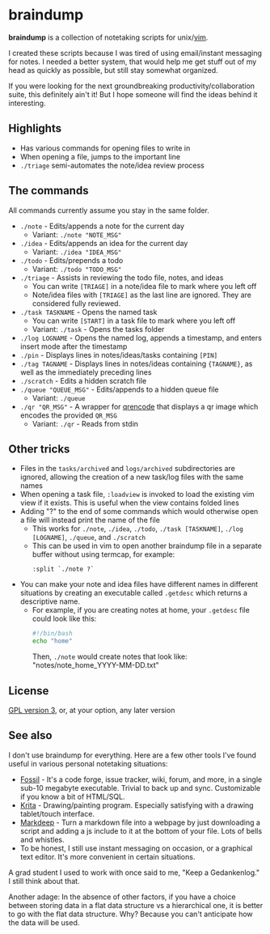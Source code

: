 # braindump

**braindump** is a collection of notetaking scripts for unix/[vim](https://www.vim.org/).

I created these scripts because I was tired of using email/instant messaging for notes. I needed a better system, that would help me get stuff out of my head as quickly as possible, but still stay somewhat organized.

If you were looking for the next groundbreaking productivity/collaboration suite, this definitely ain't it! But I hope someone will find the ideas behind it interesting.

## Highlights

- Has various commands for opening files to write in
- When opening a file, jumps to the important line
- `./triage` semi-automates the note/idea review process

## The commands

All commands currently assume you stay in the same folder.

- `./note` - Edits/appends a note for the current day
    - Variant: `./note "NOTE_MSG"`
- `./idea` - Edits/appends an idea for the current day
    - Variant: `./idea "IDEA_MSG"`
- `./todo` - Edits/prepends a todo
    - Variant: `./todo "TODO_MSG"`
- `./triage` - Assists in reviewing the todo file, notes, and ideas
    - You can write `[TRIAGE]` in a note/idea file to mark where you left off
    - Note/idea files with `[TRIAGE]` as the last line are ignored. They are considered fully reviewed.
- `./task TASKNAME` - Opens the named task
    - You can write `[START]` in a task file to mark where you left off
    - Variant: `./task` - Opens the tasks folder
- `./log LOGNAME` - Opens the named log, appends a timestamp, and enters insert mode after the timestamp
- `./pin` - Displays lines in notes/ideas/tasks containing `[PIN]`
- `./tag TAGNAME` - Displays lines in notes/ideas containing `{TAGNAME}`, as well as the immediately preceding lines
- `./scratch` - Edits a hidden scratch file
- `./queue "QUEUE_MSG"` - Edits/appends to a hidden queue file
    - Variant: `./queue`
- `./qr "QR_MSG"` - A wrapper for [qrencode](https://fukuchi.org/works/qrencode/index.html.en) that displays a qr image which encodes the provided `QR_MSG`
    - Variant: `./qr` - Reads from stdin

## Other tricks

- Files in the `tasks/archived` and `logs/archived` subdirectories are ignored, allowing the creation of a new task/log files with the same names
- When opening a task file, `:loadview` is invoked to load the existing vim view if it exists. This is useful when the view contains folded lines
- Adding "?" to the end of some commands which would otherwise open a file will instead print the name of the file
    - This works for `./note`, `./idea`, `./todo`, `./task [TASKNAME]`, `./log [LOGNAME]`, `./queue`, and `./scratch`
    - This can be used in vim to open another braindump file in a separate buffer without using termcap, for example:
        ```vim
        :split `./note ?`
        ```
- You can make your note and idea files have different names in different situations by creating an executable called `.getdesc` which returns a descriptive name.
    - For example, if you are creating notes at home, your `.getdesc` file could look like this:
        ```bash
        #!/bin/bash
        echo "home"
        ```
      Then, `./note` would create notes that look like: "notes/note_home_YYYY-MM-DD.txt"

## License

[GPL version 3](https://www.gnu.org/licenses/gpl-3.0.html), or, at your option, any later version

## See also

I don't use braindump for everything. Here are a few other tools I've found useful in various personal notetaking situations:

- [Fossil](https://fossil-scm.org/) - It's a code forge, issue tracker, wiki, forum, and more, in a single sub-10 megabyte executable. Trivial to back up and sync. Customizable if you know a bit of HTML/SQL.
- [Krita](https://krita.org/) - Drawing/painting program. Especially satisfying with a drawing tablet/touch interface.
- [Markdeep](https://casual-effects.com/markdeep/) - Turn a markdown file into a webpage by just downloading a script and adding a js include to it at the bottom of your file. Lots of bells and whistles.
- To be honest, I still use instant messaging on occasion, or a graphical text editor. It's more convenient in certain situations.

A grad student I used to work with once said to me, "Keep a Gedankenlog." I still think about that.

Another adage: In the absence of other factors, if you have a choice between storing data in a flat data structure vs a hierarchical one, it is better to go with the flat data structure. Why? Because you can't anticipate how the data will be used.
